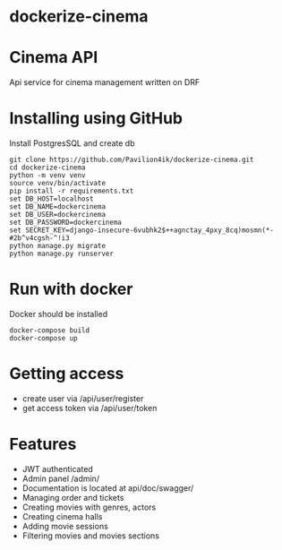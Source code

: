 # dockerize-cinema

# Cinema API

Api service for cinema management written on DRF

# Installing using GitHub

Install PostgresSQL and create db

```shell
git clone https://github.com/Pavilion4ik/dockerize-cinema.git
cd dockerize-cinema
python -m venv venv
source venv/bin/activate
pip install -r requirements.txt
set DB_HOST=localhost
set DB_NAME=dockercinema
set DB_USER=dockercinema
set DB_PASSWORD=dockercinema
set SECRET_KEY=django-insecure-6vubhk2$++agnctay_4pxy_8cq)mosmn(*-#2b^v4cgsh-^!i3
python manage.py migrate
python manage.py runserver
```

# Run with docker
Docker should be installed

```shell
docker-compose build
docker-compose up
```


# Getting access
* create user via /api/user/register
* get access token via /api/user/token


# Features
* JWT authenticated
* Admin panel /admin/
* Documentation is located at api/doc/swagger/
* Managing order and tickets
* Creating movies with genres, actors
* Creating cinema halls
* Adding movie sessions
* Filtering movies and movies sections